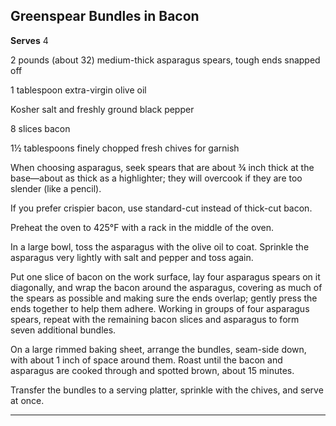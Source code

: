 ﻿## Greenspear Bundles in Bacon

**Serves** 4

2 pounds (about 32) medium-thick asparagus spears, tough ends snapped off

1 tablespoon extra-virgin olive oil

Kosher salt and freshly ground black pepper

8 slices bacon

1½ tablespoons finely chopped fresh chives for garnish

When choosing asparagus, seek spears that are about ¾ inch thick at the base—about as thick as a highlighter; they will overcook if they are too slender (like a pencil).

If you prefer crispier bacon, use standard-cut instead of thick-cut bacon.

Preheat the oven to 425°F with a rack in the middle of the oven.

In a large bowl, toss the asparagus with the olive oil to coat. Sprinkle the asparagus very lightly with salt and pepper and toss again.

Put one slice of bacon on the work surface, lay four asparagus spears on it diagonally, and wrap the bacon around the asparagus, covering as much of the spears as possible and making sure the ends overlap; gently press the ends together to help them adhere. Working in groups of four asparagus spears, repeat with the remaining bacon slices and asparagus to form seven additional bundles.

On a large rimmed baking sheet, arrange the bundles, seam-side down, with about 1 inch of space around them. Roast until the bacon and asparagus are cooked through and spotted brown, about 15 minutes.

Transfer the bundles to a serving platter, sprinkle with the chives, and serve at once.

---

